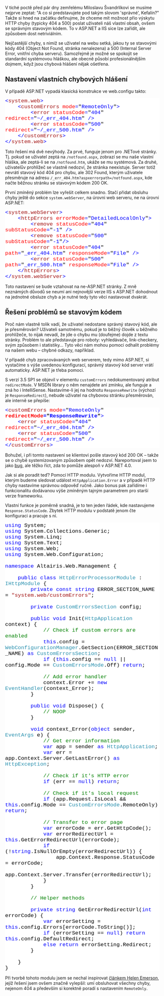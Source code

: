 <!-- dcterms:identifier = aspnetcz#245 -->
<!-- dcterms:title = Správné ošetření chybových stavů v ASP.NET a IIS 7.0 -->
<!-- dcterms:abstract = V tiché poctě před pár dny zemřelému Miloslavu Švandrlíkovi se musíme nejprve zeptat: "A co si predstavujete pod takým slovom 'správné', Kefalín?" Takže si hned na začátku definujme, že chceme mít možnost přio výskytu HTTP chyby (typicky 404 a 500) poslat uživateli náš vlastní obsah, ovšem se správným stavovým kódem. To v ASP.NET a IIS sice lze zařídit, ale způsobem dost netriviálním. -->
<!-- np9:categoryId = 1 -->
<!-- x4w:category = IT -->
<!-- np9:authorId = 1 -->
<!-- np9:authorEmail = michal.valasek@altairis.cz -->
<!-- dcterms:creator = Michal Altair Valášek -->
<!-- dcterms:created = 2009-11-02T09:00:00+01:00 -->
<!-- dcterms:dateAccepted = 2009-11-02T09:00:00+01:00 -->

<p>V tiché poctě před pár dny zemřelému Miloslavu Švandrlíkovi se musíme nejprve zeptat: &quot;A co si predstavujete pod takým slovom 'správné', Kefalín?&quot; Takže si hned na začátku definujme, že chceme mít možnost přio výskytu HTTP chyby (typicky 404 a 500) poslat uživateli náš vlastní obsah, ovšem se správným stavovým kódem. To v ASP.NET a IIS sice lze zařídit, ale způsobem dost netriviálním.</p>  <p>Nejčastější chyby, s nimiž se uživatel na webu setká, jakou ty se stavovými kódy 404 (Object Not Found, stránka nenalezena) a 500 (Internal Server Error, vnitřní chyba serveru). Samozřejmě je možné se spokojit se standardní systémovou hláškou, ale obecně působí profesionálnějším dojmem, když jsou chybová hlášení nějak ošetřena.</p>  <h2>Nastavení vlastních chybových hlášení</h2>  <p>V případě ASP.NET vypadá klasická konstrukce ve web.configu takto:</p>  <div style="font-family: consolas, &#39;Courier New&#39;, monospace; background: white; color: black; font-size: 13pt">   <p style="margin: 0px"><span style="color: blue">&lt;</span><span style="color: #a31515">system.web</span><span style="color: blue">&gt;</span></p>    <p style="margin: 0px"><span style="color: blue">&#160;&#160;&#160; &lt;</span><span style="color: #a31515">customErrors</span><span style="color: blue"> </span><span style="color: red">mode</span><span style="color: blue">=</span>&quot;<span style="color: blue">RemoteOnly</span>&quot;<span style="color: blue">&gt;</span></p>    <p style="margin: 0px"><span style="color: blue">&#160;&#160;&#160;&#160;&#160;&#160;&#160; &lt;</span><span style="color: #a31515">error</span><span style="color: blue"> </span><span style="color: red">statusCode</span><span style="color: blue">=</span>&quot;<span style="color: blue">404</span>&quot;<span style="color: blue"> </span><span style="color: red">redirect</span><span style="color: blue">=</span>&quot;<span style="color: blue">~/_err_404.htm</span>&quot;<span style="color: blue"> /&gt;</span></p>    <p style="margin: 0px"><span style="color: blue">&#160;&#160;&#160;&#160;&#160;&#160;&#160; &lt;</span><span style="color: #a31515">error</span><span style="color: blue"> </span><span style="color: red">statusCode</span><span style="color: blue">=</span>&quot;<span style="color: blue">500</span>&quot;<span style="color: blue"> </span><span style="color: red">redirect</span><span style="color: blue">=</span>&quot;<span style="color: blue">~/_err_500.htm</span>&quot;<span style="color: blue"> /&gt;</span></p>    <p style="margin: 0px"><span style="color: blue">&#160;&#160;&#160; &lt;/</span><span style="color: #a31515">customErrors</span><span style="color: blue">&gt;</span></p>    <p style="margin: 0px"><span style="color: blue">&lt;/</span><span style="color: #a31515">system.web</span><span style="color: blue">&gt;</span></p> </div>  <p>Toto řešení má dvě nevýhody. Za prvé, funguje jenom pro .NETové stránky. Tj. pokud se uživatel zeptá na <code>/notfound.aspx</code>, zobrazí se mu naše vlastní hláška, ale zeptá-li se na <code>/notfound.htm</code>, ukáže se mu systémová. Za druhé, uživatelův prohlížeč se vlastně nedozví, že stránka neexistuje. Server totiž nevrátí stavový kód 404 pro chybu, ale 302 Found, kterým uživatele přesměruje na adresu <code>/_err_404.htm?aspxerrorpath=/notfound.aspx</code>, kde načte běžnou stránku se stavovým kódem 200 OK.</p>  <p>První zmíněný problém lze vyřešit celkem snadno. Stačí přidat obsluhu chyby ještě do sekce <code>system.webServer</code>, na úrovni web serveru, ne na úrovni ASP.NET:</p>  <div style="font-family: consolas, &#39;Courier New&#39;, monospace; background: white; color: black; font-size: 13pt">   <p style="margin: 0px"><span style="color: blue">&lt;</span><span style="color: #a31515">system.webServer</span><span style="color: blue">&gt;</span></p>    <p style="margin: 0px"><span style="color: blue">&#160;&#160;&#160; &lt;</span><span style="color: #a31515">httpErrors</span><span style="color: blue"> </span><span style="color: red">errorMode</span><span style="color: blue">=</span>&quot;<span style="color: blue">DetailedLocalOnly</span>&quot;<span style="color: blue">&gt;</span></p>    <p style="margin: 0px"><span style="color: blue">&#160;&#160;&#160;&#160;&#160;&#160;&#160; &lt;</span><span style="color: #a31515">remove</span><span style="color: blue"> </span><span style="color: red">statusCode</span><span style="color: blue">=</span>&quot;<span style="color: blue">404</span>&quot;<span style="color: blue"> </span><span style="color: red">subStatusCode</span><span style="color: blue">=</span>&quot;<span style="color: blue">-1</span>&quot;<span style="color: blue"> /&gt;</span></p>    <p style="margin: 0px"><span style="color: blue">&#160;&#160;&#160;&#160;&#160;&#160;&#160; &lt;</span><span style="color: #a31515">remove</span><span style="color: blue"> </span><span style="color: red">statusCode</span><span style="color: blue">=</span>&quot;<span style="color: blue">500</span>&quot;<span style="color: blue"> </span><span style="color: red">subStatusCode</span><span style="color: blue">=</span>&quot;<span style="color: blue">-1</span>&quot;<span style="color: blue">/&gt;</span></p>    <p style="margin: 0px"><span style="color: blue">&#160;&#160;&#160;&#160;&#160;&#160;&#160; &lt;</span><span style="color: #a31515">error</span><span style="color: blue"> </span><span style="color: red">statusCode</span><span style="color: blue">=</span>&quot;<span style="color: blue">404</span>&quot;<span style="color: blue"> </span><span style="color: red">path</span><span style="color: blue">=</span>&quot;<span style="color: blue">_err_404.htm</span>&quot;<span style="color: blue"> </span><span style="color: red">responseMode</span><span style="color: blue">=</span>&quot;<span style="color: blue">File</span>&quot;<span style="color: blue"> /&gt;</span></p>    <p style="margin: 0px"><span style="color: blue">&#160;&#160;&#160;&#160;&#160;&#160;&#160; &lt;</span><span style="color: #a31515">error</span><span style="color: blue"> </span><span style="color: red">statusCode</span><span style="color: blue">=</span>&quot;<span style="color: blue">500</span>&quot;<span style="color: blue"> </span><span style="color: red">path</span><span style="color: blue">=</span>&quot;<span style="color: blue">_err_500.htm</span>&quot;<span style="color: blue"> </span><span style="color: red">responseMode</span><span style="color: blue">=</span>&quot;<span style="color: blue">File</span>&quot;<span style="color: blue"> /&gt;</span></p>    <p style="margin: 0px"><span style="color: blue">&#160;&#160;&#160; &lt;/</span><span style="color: #a31515">httpErrors</span><span style="color: blue">&gt;</span></p>    <p style="margin: 0px"><span style="color: blue">&lt;/</span><span style="color: #a31515">system.webServer</span><span style="color: blue">&gt;</span></p> </div>  <p>Toto nastavení se bude vztahovat na ne-ASP.NET stránky. Z mně neznámých důvodů se neumí ani nejnovější verze IIS s ASP.NET dohodnout na jednotné obsluze chyb a je nutné tedy tyto věci nastavovat dvakrát.</p>  <h2>Řešení problémů se stavovým kódem</h2>  <p>Proč nám vlastně tolik vadí, že uživatel nedostane správný stavový kód, ale je přesměrován? Uživateli samotnému, pokud je to běžný člověk u běžného prohlížeče, to nijak nevadí, že jde o chybu mu (doufejme) dojde z textu stránky. Problém to ale představuje pro roboty: vyhledávače, link-checkery, svým způsobem i statistiky… Tyto věci nám mohou pomoci odhalit problémy na našem webu – chybné odkazy, například.</p>  <p>V případě chyb zpracovávaných web serverem, tedy mimo ASP.NET, si vystačíme s výše uvedenou konfigurací, správný stavový kód server vrátí automaticky. ASP.NET je třeba pomoci.</p>  <p>S verzí 3.5 SP1 se objevil v elementu <code>customErrors</code> nedokumentovaný atribut <code>redirectMode</code>. V MSDN library o něm nenajdete ani zmínku, ale funguje a zná ho i IntelliSense. Nastavíme-li jej na hodnotu <code>ResponseRewrite</code> (výchozí je <code>ResponseRedirect</code>), nebude uživatel na chybovou stránku přesměrován, ale interně se přepíše:</p>  <div style="font-family: consolas, &#39;Courier New&#39;, monospace; background: white; color: black; font-size: 13pt">   <p style="margin: 0px"><span style="color: blue">&lt;</span><span style="color: #a31515">customErrors</span><span style="color: blue"> </span><span style="color: red">mode</span><span style="color: blue">=</span>&quot;<span style="color: blue">RemoteOnly</span>&quot;<span style="color: blue"> </span><strong><span style="color: red">redirectMode</span><span style="color: blue">=</span>&quot;<span style="color: blue">ResponseRewrite</span>&quot;</strong><span style="color: blue">&gt;</span></p>    <p style="margin: 0px"><span style="color: blue">&#160;&#160;&#160; &lt;</span><span style="color: #a31515">error</span><span style="color: blue"> </span><span style="color: red">statusCode</span><span style="color: blue">=</span>&quot;<span style="color: blue">404</span>&quot;<span style="color: blue"> </span><span style="color: red">redirect</span><span style="color: blue">=</span>&quot;<span style="color: blue">~/_err_404.htm</span>&quot;<span style="color: blue"> /&gt;</span></p>    <p style="margin: 0px"><span style="color: blue">&#160;&#160;&#160; &lt;</span><span style="color: #a31515">error</span><span style="color: blue"> </span><span style="color: red">statusCode</span><span style="color: blue">=</span>&quot;<span style="color: blue">500</span>&quot;<span style="color: blue"> </span><span style="color: red">redirect</span><span style="color: blue">=</span>&quot;<span style="color: blue">~/_err_500.htm</span>&quot;<span style="color: blue"> /&gt;</span></p>    <p style="margin: 0px"><span style="color: blue">&lt;/</span><span style="color: #a31515">customErrors</span><span style="color: blue">&gt;</span></p> </div>  <p>  <p>Bohužel, i při tomto nastavení se klientovi pošle stavový kód 200 OK – takže se o chybě systemizovaným způsobem opět nedozví. Nareportoval jsem to jako <a href="https://connect.microsoft.com/VisualStudio/feedback/ViewFeedback.aspx?FeedbackID=507171">bug</a>, ale těžko říct, zda to pomůže alespoň v ASP.NET 4.0.</p>  <p>Jak si ale poradit teď? Pomocí HTTP modulu. Vytvoříme HTTP modul, kterým budeme sledovat událost <code>HttpApplication.Error</code> a v případě HTTP chyby nastavíme správnou odpověď ručně. Jako bonus pak zařídíme i funkcionalitu dodávanou výše zmíněným tajným parametrem pro starší verze frameworku.</p>  <p>Vlastní funkce je poměrně snadná, je to ten jeden řádek, kde nastavujeme <code>Response.StatusCode</code>. Zbytek HTTP modulu v podstatě jenom čte konfiguraci a pracuje s ní.</p>  <div style="font-family: consolas, &#39;Courier New&#39;, monospace; background: white; color: black; font-size: 13pt">   <p style="margin: 0px"><span style="color: blue">using</span> System;</p>    <p style="margin: 0px"><span style="color: blue">using</span> System.Collections.Generic;</p>    <p style="margin: 0px"><span style="color: blue">using</span> System.Linq;</p>    <p style="margin: 0px"><span style="color: blue">using</span> System.Text;</p>    <p style="margin: 0px"><span style="color: blue">using</span> System.Web;</p>    <p style="margin: 0px"><span style="color: blue">using</span> System.Web.Configuration;</p>    <p style="margin: 0px">&#160;</p>    <p style="margin: 0px"><span style="color: blue">namespace</span> Altairis.Web.Management {</p>    <p style="margin: 0px">&#160;</p>    <p style="margin: 0px">&#160;&#160;&#160; <span style="color: blue">public</span> <span style="color: blue">class</span> <span style="color: #2b91af">HttpErrorProcessorModule</span> : <span style="color: #2b91af">IHttpModule</span> {</p>    <p style="margin: 0px">&#160;&#160;&#160;&#160;&#160;&#160;&#160; <span style="color: blue">private</span> <span style="color: blue">const</span> <span style="color: blue">string</span> ERROR_SECTION_NAME = <span style="color: #a31515">&quot;system.web/customErrors&quot;</span>;</p>    <p style="margin: 0px">&#160;</p>    <p style="margin: 0px">&#160;&#160;&#160;&#160;&#160;&#160;&#160; <span style="color: blue">private</span> <span style="color: #2b91af">CustomErrorsSection</span> config;</p>    <p style="margin: 0px">&#160;</p>    <p style="margin: 0px">&#160;&#160;&#160;&#160;&#160;&#160;&#160; <span style="color: blue">public</span> <span style="color: blue">void</span> Init(<span style="color: #2b91af">HttpApplication</span> context) {</p>    <p style="margin: 0px">&#160;&#160;&#160;&#160;&#160;&#160;&#160;&#160;&#160;&#160;&#160; <span style="color: green">// Check if custom errors are enabled</span></p>    <p style="margin: 0px">&#160;&#160;&#160;&#160;&#160;&#160;&#160;&#160;&#160;&#160;&#160; <span style="color: blue">this</span>.config = <span style="color: #2b91af">WebConfigurationManager</span>.GetSection(ERROR_SECTION_NAME) <span style="color: blue">as</span> <span style="color: #2b91af">CustomErrorsSection</span>;</p>    <p style="margin: 0px">&#160;&#160;&#160;&#160;&#160;&#160;&#160;&#160;&#160;&#160;&#160; <span style="color: blue">if</span> (<span style="color: blue">this</span>.config == <span style="color: blue">null</span> || config.Mode == <span style="color: #2b91af">CustomErrorsMode</span>.Off) <span style="color: blue">return</span>;</p>    <p style="margin: 0px">&#160;</p>    <p style="margin: 0px">&#160;&#160;&#160;&#160;&#160;&#160;&#160;&#160;&#160;&#160;&#160; <span style="color: green">// Add error handler</span></p>    <p style="margin: 0px">&#160;&#160;&#160;&#160;&#160;&#160;&#160;&#160;&#160;&#160;&#160; context.Error += <span style="color: blue">new</span> <span style="color: #2b91af">EventHandler</span>(context_Error);</p>    <p style="margin: 0px">&#160;&#160;&#160;&#160;&#160;&#160;&#160; }</p>    <p style="margin: 0px">&#160;</p>    <p style="margin: 0px">&#160;&#160;&#160;&#160;&#160;&#160;&#160; <span style="color: blue">public</span> <span style="color: blue">void</span> Dispose() {</p>    <p style="margin: 0px">&#160;&#160;&#160;&#160;&#160;&#160;&#160;&#160;&#160;&#160;&#160; <span style="color: green">// NOOP</span></p>    <p style="margin: 0px">&#160;&#160;&#160;&#160;&#160;&#160;&#160; }</p>    <p style="margin: 0px">&#160;</p>    <p style="margin: 0px">&#160;&#160;&#160;&#160;&#160;&#160;&#160; <span style="color: blue">void</span> context_Error(<span style="color: blue">object</span> sender, <span style="color: #2b91af">EventArgs</span> e) {</p>    <p style="margin: 0px">&#160;&#160;&#160;&#160;&#160;&#160;&#160;&#160;&#160;&#160;&#160; <span style="color: green">// Get error information</span></p>    <p style="margin: 0px">&#160;&#160;&#160;&#160;&#160;&#160;&#160;&#160;&#160;&#160;&#160; <span style="color: blue">var</span> app = sender <span style="color: blue">as</span> <span style="color: #2b91af">HttpApplication</span>;</p>    <p style="margin: 0px">&#160;&#160;&#160;&#160;&#160;&#160;&#160;&#160;&#160;&#160;&#160; <span style="color: blue">var</span> err = app.Context.Server.GetLastError() <span style="color: blue">as</span> <span style="color: #2b91af">HttpException</span>;</p>    <p style="margin: 0px">&#160;</p>    <p style="margin: 0px">&#160;&#160;&#160;&#160;&#160;&#160;&#160;&#160;&#160;&#160;&#160; <span style="color: green">// Check if it's HTTP error</span></p>    <p style="margin: 0px">&#160;&#160;&#160;&#160;&#160;&#160;&#160;&#160;&#160;&#160;&#160; <span style="color: blue">if</span> (err == <span style="color: blue">null</span>) <span style="color: blue">return</span>;</p>    <p style="margin: 0px">&#160;</p>    <p style="margin: 0px">&#160;&#160;&#160;&#160;&#160;&#160;&#160;&#160;&#160;&#160;&#160; <span style="color: green">// Check if it's local request</span></p>    <p style="margin: 0px">&#160;&#160;&#160;&#160;&#160;&#160;&#160;&#160;&#160;&#160;&#160; <span style="color: blue">if</span> (app.Request.IsLocal &amp;&amp; <span style="color: blue">this</span>.config.Mode == <span style="color: #2b91af">CustomErrorsMode</span>.RemoteOnly) <span style="color: blue">return</span>;</p>    <p style="margin: 0px">&#160;</p>    <p style="margin: 0px">&#160;&#160;&#160;&#160;&#160;&#160;&#160;&#160;&#160;&#160;&#160; <span style="color: green">// Transfer to error page</span></p>    <p style="margin: 0px">&#160;&#160;&#160;&#160;&#160;&#160;&#160;&#160;&#160;&#160;&#160; <span style="color: blue">var</span> errorCode = err.GetHttpCode();</p>    <p style="margin: 0px">&#160;&#160;&#160;&#160;&#160;&#160;&#160;&#160;&#160;&#160;&#160; <span style="color: blue">var</span> errorRedirectUrl = <span style="color: blue">this</span>.GetErrorRedirectUrl(errorCode);</p>    <p style="margin: 0px">&#160;&#160;&#160;&#160;&#160;&#160;&#160;&#160;&#160;&#160;&#160; <span style="color: blue">if</span> (!<span style="color: blue">string</span>.IsNullOrEmpty(errorRedirectUrl)) {</p>    <p style="margin: 0px">&#160;&#160;&#160;&#160;&#160;&#160;&#160;&#160;&#160;&#160;&#160;&#160;&#160;&#160;&#160; app.Context.Response.StatusCode = errorCode;</p>    <p style="margin: 0px">&#160;&#160;&#160;&#160;&#160;&#160;&#160;&#160;&#160;&#160;&#160;&#160;&#160;&#160;&#160; app.Context.Server.Transfer(errorRedirectUrl);</p>    <p style="margin: 0px">&#160;&#160;&#160;&#160;&#160;&#160;&#160;&#160;&#160;&#160;&#160; }</p>    <p style="margin: 0px">&#160;&#160;&#160;&#160;&#160;&#160;&#160; }</p>    <p style="margin: 0px">&#160;</p>    <p style="margin: 0px">&#160;&#160;&#160;&#160;&#160;&#160;&#160; <span style="color: green">// Helper methods</span></p>    <p style="margin: 0px">&#160;</p>    <p style="margin: 0px">&#160;&#160;&#160;&#160;&#160;&#160;&#160; <span style="color: blue">private</span> <span style="color: blue">string</span> GetErrorRedirectUrl(<span style="color: blue">int</span> errorCode) {</p>    <p style="margin: 0px">&#160;&#160;&#160;&#160;&#160;&#160;&#160;&#160;&#160;&#160;&#160; <span style="color: blue">var</span> errorSetting = <span style="color: blue">this</span>.config.Errors[errorCode.ToString()];</p>    <p style="margin: 0px">&#160;&#160;&#160;&#160;&#160;&#160;&#160;&#160;&#160;&#160;&#160; <span style="color: blue">if</span> (errorSetting == <span style="color: blue">null</span>) <span style="color: blue">return</span> <span style="color: blue">this</span>.config.DefaultRedirect;</p>    <p style="margin: 0px">&#160;&#160;&#160;&#160;&#160;&#160;&#160;&#160;&#160;&#160;&#160; <span style="color: blue">else</span> <span style="color: blue">return</span> errorSetting.Redirect;</p>    <p style="margin: 0px">&#160;&#160;&#160;&#160;&#160;&#160;&#160; }</p>    <p style="margin: 0px">&#160;</p>    <p style="margin: 0px">&#160;&#160;&#160; }</p>    <p style="margin: 0px">} </p> </div>  <p>Při tvorbě tohoto modulu jsem se nechal inspirovat <a href="http://helephant.com/2009/02/improving-the-way-aspnet-handles-404-requests/">článkem Helen Emerson</a>, jejíž řešení jsem ovšem značně vylepšil: umí obsluhovat všechny chyby, nejenom 404 a především si korektně poradí s nastavením <code>RemoteOnly</code>.</p>